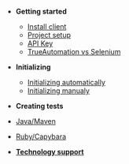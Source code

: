 * **Getting started**
  * [Install client](install-client.md)
  * [Project setup](project-setup.md)
  * [API Key](api-key.md)
  * [TrueAutomation vs Selenium](trueautomation-vs-selenium.md)


* **Initializing**
  * [Initializing automatically](initializing.md)
  * [Initializing manualy](initializing-manually.md)


* **Creating tests**
 * [Java/Maven](first-test-java.md)
 * [Ruby/Capybara](first-test-capybara.md)
 
* [**Technology support**](technology-support.md)
